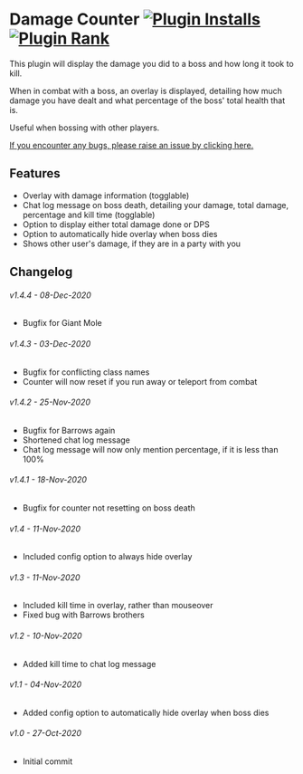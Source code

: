# Damage Counter [![Plugin Installs](http://img.shields.io/endpoint?url=https://i.pluginhub.info/shields/installs/plugin/damage-counter)](https://runelite.net/plugin-hub/0anth) [![Plugin Rank](http://img.shields.io/endpoint?url=https://i.pluginhub.info/shields/rank/plugin/damage-counter)](https://runelite.net/plugin-hub)
This plugin will display the damage you did to a boss and how long it took to kill.

When in combat with a boss, an overlay is displayed, detailing how much damage you have dealt and what percentage of the boss' total health that is.

Useful when bossing with other players.

[If you encounter any bugs, please raise an issue by clicking here.](https://github.com/0anth/damage-counter/issues/new)

## Features

- Overlay with damage information (togglable)
- Chat log message on boss death, detailing your damage, total damage, percentage and kill time (togglable)
- Option to display either total damage done or DPS
- Option to automatically hide overlay when boss dies
- Shows other user's damage, if they are in a party with you

## Changelog

###### v1.4.4 - 08-Dec-2020
- Bugfix for Giant Mole

###### v1.4.3 - 03-Dec-2020
- Bugfix for conflicting class names
- Counter will now reset if you run away or teleport from combat


###### v1.4.2 - 25-Nov-2020
- Bugfix for Barrows again
- Shortened chat log message
- Chat log message will now only mention percentage, if it is less than 100%


###### v1.4.1 - 18-Nov-2020
- Bugfix for counter not resetting on boss death


###### v1.4 - 11-Nov-2020
- Included config option to always hide overlay


###### v1.3 - 11-Nov-2020
- Included kill time in overlay, rather than mouseover
- Fixed bug with Barrows brothers


###### v1.2 - 10-Nov-2020
- Added kill time to chat log message


###### v1.1 - 04-Nov-2020
- Added config option to automatically hide overlay when boss dies


###### v1.0 - 27-Oct-2020
- Initial commit
